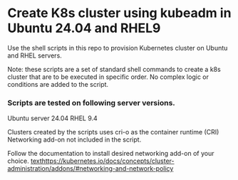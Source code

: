 # Create K8s cluster using kubeadm in Ubuntu 24.04 and RHEL9

Use the shell scripts in this repo to provision Kubernetes cluster on Ubuntu and RHEL servers.

Note: these scripts are a set of standard shell commands to create a k8s cluster that are to be executed in specific order. No complex logic or conditions are added to the script.

### Scripts are tested on following server versions.

Ubuntu server 24.04
RHEL 9.4

Clusters created by the scripts uses cri-o as the container runtime (CRI)
Networking add-on not included in the script.

Follow the documentation to install desired networking add-on of your choice.
[text](https://kubernetes.io/docs/concepts/cluster-administration/addons/#networking-and-network-policy)https://kubernetes.io/docs/concepts/cluster-administration/addons/#networking-and-network-policy
